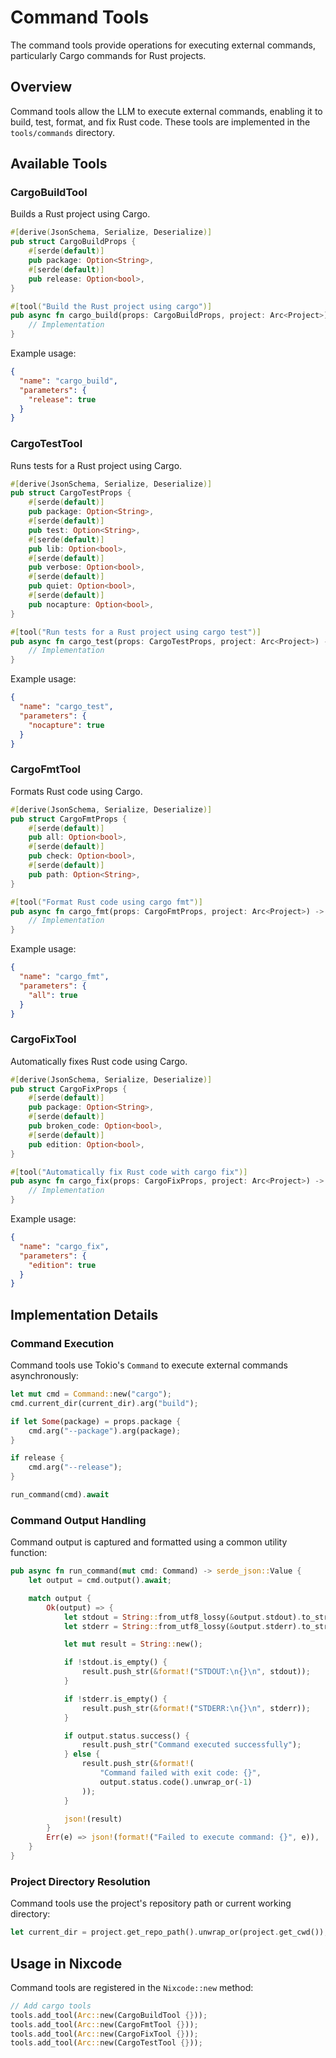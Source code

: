# Command Tools

The command tools provide operations for executing external commands, particularly Cargo commands for Rust projects.

## Overview

Command tools allow the LLM to execute external commands, enabling it to build, test, format, and fix Rust code. These tools are implemented in the `tools/commands` directory.

## Available Tools

### CargoBuildTool

Builds a Rust project using Cargo.

```rust
#[derive(JsonSchema, Serialize, Deserialize)]
pub struct CargoBuildProps {
    #[serde(default)]
    pub package: Option<String>,
    #[serde(default)]
    pub release: Option<bool>,
}

#[tool("Build the Rust project using cargo")]
pub async fn cargo_build(props: CargoBuildProps, project: Arc<Project>) -> serde_json::Value {
    // Implementation
}
```

Example usage:
```json
{
  "name": "cargo_build",
  "parameters": {
    "release": true
  }
}
```

### CargoTestTool

Runs tests for a Rust project using Cargo.

```rust
#[derive(JsonSchema, Serialize, Deserialize)]
pub struct CargoTestProps {
    #[serde(default)]
    pub package: Option<String>,
    #[serde(default)]
    pub test: Option<String>,
    #[serde(default)]
    pub lib: Option<bool>,
    #[serde(default)]
    pub verbose: Option<bool>,
    #[serde(default)]
    pub quiet: Option<bool>,
    #[serde(default)]
    pub nocapture: Option<bool>,
}

#[tool("Run tests for a Rust project using cargo test")]
pub async fn cargo_test(props: CargoTestProps, project: Arc<Project>) -> serde_json::Value {
    // Implementation
}
```

Example usage:
```json
{
  "name": "cargo_test",
  "parameters": {
    "nocapture": true
  }
}
```

### CargoFmtTool

Formats Rust code using Cargo.

```rust
#[derive(JsonSchema, Serialize, Deserialize)]
pub struct CargoFmtProps {
    #[serde(default)]
    pub all: Option<bool>,
    #[serde(default)]
    pub check: Option<bool>,
    #[serde(default)]
    pub path: Option<String>,
}

#[tool("Format Rust code using cargo fmt")]
pub async fn cargo_fmt(props: CargoFmtProps, project: Arc<Project>) -> serde_json::Value {
    // Implementation
}
```

Example usage:
```json
{
  "name": "cargo_fmt",
  "parameters": {
    "all": true
  }
}
```

### CargoFixTool

Automatically fixes Rust code using Cargo.

```rust
#[derive(JsonSchema, Serialize, Deserialize)]
pub struct CargoFixProps {
    #[serde(default)]
    pub package: Option<String>,
    #[serde(default)]
    pub broken_code: Option<bool>,
    #[serde(default)]
    pub edition: Option<bool>,
}

#[tool("Automatically fix Rust code with cargo fix")]
pub async fn cargo_fix(props: CargoFixProps, project: Arc<Project>) -> serde_json::Value {
    // Implementation
}
```

Example usage:
```json
{
  "name": "cargo_fix",
  "parameters": {
    "edition": true
  }
}
```

## Implementation Details

### Command Execution

Command tools use Tokio's `Command` to execute external commands asynchronously:

```rust
let mut cmd = Command::new("cargo");
cmd.current_dir(current_dir).arg("build");

if let Some(package) = props.package {
    cmd.arg("--package").arg(package);
}

if release {
    cmd.arg("--release");
}

run_command(cmd).await
```

### Command Output Handling

Command output is captured and formatted using a common utility function:

```rust
pub async fn run_command(mut cmd: Command) -> serde_json::Value {
    let output = cmd.output().await;

    match output {
        Ok(output) => {
            let stdout = String::from_utf8_lossy(&output.stdout).to_string();
            let stderr = String::from_utf8_lossy(&output.stderr).to_string();

            let mut result = String::new();

            if !stdout.is_empty() {
                result.push_str(&format!("STDOUT:\n{}\n", stdout));
            }

            if !stderr.is_empty() {
                result.push_str(&format!("STDERR:\n{}\n", stderr));
            }

            if output.status.success() {
                result.push_str("Command executed successfully");
            } else {
                result.push_str(&format!(
                    "Command failed with exit code: {}",
                    output.status.code().unwrap_or(-1)
                ));
            }

            json!(result)
        }
        Err(e) => json!(format!("Failed to execute command: {}", e)),
    }
}
```

### Project Directory Resolution

Command tools use the project's repository path or current working directory:

```rust
let current_dir = project.get_repo_path().unwrap_or(project.get_cwd());
```

## Usage in Nixcode

Command tools are registered in the `Nixcode::new` method:

```rust
// Add cargo tools
tools.add_tool(Arc::new(CargoBuildTool {}));
tools.add_tool(Arc::new(CargoFmtTool {}));
tools.add_tool(Arc::new(CargoFixTool {}));
tools.add_tool(Arc::new(CargoTestTool {}));
```